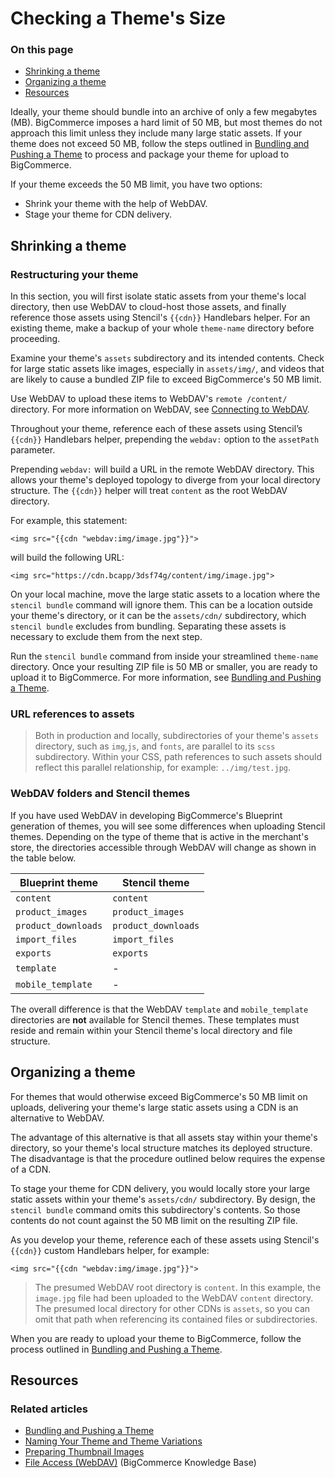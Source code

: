 # Checking a Theme's Size

<div class="otp" id="no-index">

### On this page
- [Shrinking a theme](#shrinking-a-theme)
- [Organizing a theme](#organizing-a-theme)
- [Resources](#resources)

</div> 

Ideally, your theme should bundle into an archive of only a few megabytes (MB). BigCommerce imposes a hard limit of 50 MB, but most themes do not approach this limit unless they include many large static assets. If your theme does not exceed 50 MB, follow the steps outlined in [Bundling and Pushing a Theme](https://developer.bigcommerce.com/stencil-docs/deploying-a-theme/bundling-and-pushing) to process and package your theme for upload to BigCommerce.


If your theme exceeds the 50 MB limit, you have two options:

* Shrink your theme with the help of WebDAV.
* Stage your theme for CDN delivery.

## Shrinking a theme

### Restructuring your theme

In this section, you will first isolate static assets from your theme's local directory, then use WebDAV to cloud-host those assets, and finally reference those assets using Stencil's `{{cdn}}` Handlebars helper. For an existing theme, make a backup of your whole `theme‑name` directory before proceeding.

Examine your theme's `assets` subdirectory and its intended contents. Check for large static assets like images, especially in `assets/img/`, and videos that are likely to cause a bundled ZIP file to exceed BigCommerce's 50 MB limit.

Use WebDAV to upload these items to WebDAV's `remote /content/` directory. For more information on WebDAV, see [Connecting to WebDAV](https://support.bigcommerce.com/s/article/File-Access-WebDAV).

Throughout your theme, reference each of these assets using Stencil’s `{{cdn}}` Handlebars helper, prepending the `webdav:` option to the `assetPath` parameter.

Prepending `webdav:` will build a URL in the remote WebDAV directory. This allows your theme's deployed topology to diverge from your local directory structure. The `{{cdn}}` helper will treat `content` as the root WebDAV directory. 

For example, this statement:

```
<img src="{{cdn "webdav:img/image.jpg"}}">
```

will build the following URL:

```
<img src="https://cdn.bcapp/3dsf74g/content/img/image.jpg">
```

On your local machine, move the large static assets to a location where the `stencil bundle` command will ignore them. This can be a location outside your theme's directory, or it can be the `assets/cdn/` subdirectory, which `stencil bundle` excludes from bundling. Separating these assets is necessary to exclude them from the next step.

Run the `stencil bundle` command from inside your streamlined `theme‑name` directory. Once your resulting ZIP file is 50 MB or smaller, you are ready to upload it to BigCommerce. For more information, see [Bundling and Pushing a Theme](https://developer.bigcommerce.com/stencil-docs/deploying-a-theme/bundling-and-pushing).

<div class="HubBlock--callout">
<div class="CalloutBlock--warning">
<div class="HubBlock-content">

<!-- theme: warning -->

### URL references to assets

> Both in production and locally, subdirectories of your theme's `assets` directory, such as `img`,`js`, and `fonts`, are parallel to its `scss` subdirectory. Within your CSS, path references to such assets should reflect this parallel relationship, for example: `../img/test.jpg`.

</div>
</div>
</div>

### WebDAV folders and Stencil themes

If you have used WebDAV in developing BigCommerce's Blueprint generation of themes, you will see some differences when uploading Stencil themes. Depending on the type of theme that is active in the merchant's store, the directories accessible through WebDAV will change as shown in the table below.

| Blueprint theme | Stencil theme |
| ----------- | ----------- |
| `content` | `content` |
| `product_images` | `product_images` |
| `product_downloads` | `product_downloads` |
| `import_files` | `import_files` |
| `exports` | `exports` |
| `template` | - |
| `mobile_template` | - |

The overall difference is that the WebDAV `template` and `mobile_template` directories are **not** available for Stencil themes. These templates must reside and remain within your Stencil theme's local directory and file structure.

## Organizing a theme

For themes that would otherwise exceed BigCommerce's 50 MB limit on uploads, delivering your theme's large static assets using a CDN is an alternative to WebDAV.

The advantage of this alternative is that all assets stay within your theme's directory, so your theme's local structure matches its deployed structure. The disadvantage is that the procedure outlined below requires the expense of a CDN.

To stage your theme for CDN delivery, you would locally store your large static assets within your theme's
`assets/cdn/` subdirectory. By design, the `stencil bundle` command omits this subdirectory's contents. So those contents do not count against the 50 MB limit on the resulting ZIP file.

As you develop your theme, reference each of these assets using Stencil's `{{cdn}}` custom Handlebars helper, for example:

```
<img src="{{cdn "webdav:img/image.jpg"}}">
```

<div class="HubBlock--callout">
<div class="CalloutBlock--">
<div class="HubBlock-content">

<!-- theme:  -->

> The presumed WebDAV root directory is `content`. In this example, the `image.jpg` file had been uploaded to the WebDAV `content` directory. The presumed local directory for other CDNs is `assets`, so you can omit that path when referencing its contained files or subdirectories.

</div>
</div>
</div>

When you are ready to upload your theme to BigCommerce, follow the process outlined in [Bundling and Pushing a Theme](https://developer.bigcommerce.com/stencil-docs/deploying-a-theme/bundling-and-pushing).

## Resources

### Related articles
* [Bundling and Pushing a Theme](https://developer.bigcommerce.com/stencil-docs/deploying-a-theme/bundling-and-pushing)
* [Naming Your Theme and Theme Variations](https://developer.bigcommerce.com/stencil-docs/deploying-a-theme/naming-your-theme)
* [Preparing Thumbnail Images](https://developer.bigcommerce.com/stencil-docs/deploying-a-theme/preparing-thumbnail-images)
* [File Access (WebDAV)](https://support.bigcommerce.com/s/article/File-Access-WebDAV#manual) (BigCommerce Knowledge Base)
